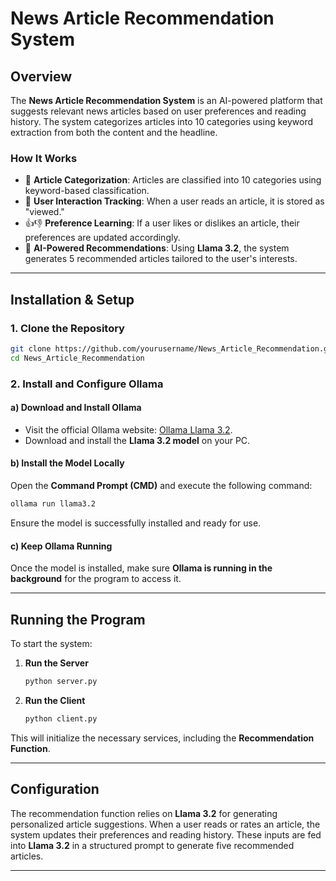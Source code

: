 # News Article Recommendation System

## Overview
The **News Article Recommendation System** is an AI-powered platform that suggests relevant news articles based on user preferences and reading history. The system categorizes articles into 10 categories using keyword extraction from both the content and the headline. 

### How It Works
- 📌 **Article Categorization**: Articles are classified into 10 categories using keyword-based classification.
- 📖 **User Interaction Tracking**: When a user reads an article, it is stored as "viewed."
- 👍👎 **Preference Learning**: If a user likes or dislikes an article, their preferences are updated accordingly.
- 🤖 **AI-Powered Recommendations**: Using **Llama 3.2**, the system generates 5 recommended articles tailored to the user's interests.

---

## Installation & Setup

### 1. Clone the Repository
```bash
git clone https://github.com/yourusername/News_Article_Recommendation.git
cd News_Article_Recommendation
```

### 2. Install and Configure Ollama
#### a) Download and Install Ollama
- Visit the official Ollama website: [Ollama Llama 3.2](https://ollama.com/library/llama3.2).
- Download and install the **Llama 3.2 model** on your PC.

#### b) Install the Model Locally
Open the **Command Prompt (CMD)** and execute the following command:
```bash
ollama run llama3.2
```
Ensure the model is successfully installed and ready for use.

#### c) Keep Ollama Running
Once the model is installed, make sure **Ollama is running in the background** for the program to access it.

---

## Running the Program
To start the system:

1. **Run the Server**
   ```bash
   python server.py
   ```
2. **Run the Client**
   ```bash
   python client.py
   ```
This will initialize the necessary services, including the **Recommendation Function**.

---

## Configuration
The recommendation function relies on **Llama 3.2** for generating personalized article suggestions. When a user reads or rates an article, the system updates their preferences and reading history. These inputs are fed into **Llama 3.2** in a structured prompt to generate five recommended articles.

---

